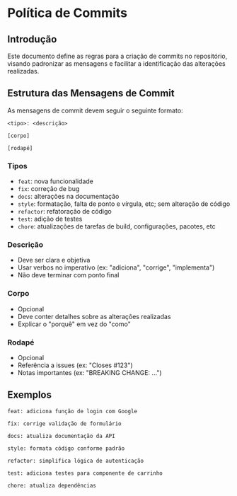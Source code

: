 # Política de Commits

## Introdução

Este documento define as regras para a criação de commits no repositório, visando padronizar as mensagens e facilitar a identificação das alterações realizadas.

## Estrutura das Mensagens de Commit

As mensagens de commit devem seguir o seguinte formato:

```
<tipo>: <descrição>

[corpo]

[rodapé]
```

### Tipos

- `feat`: nova funcionalidade
- `fix`: correção de bug
- `docs`: alterações na documentação
- `style`: formatação, falta de ponto e vírgula, etc; sem alteração de código
- `refactor`: refatoração de código
- `test`: adição de testes
- `chore`: atualizações de tarefas de build, configurações, pacotes, etc

### Descrição

- Deve ser clara e objetiva
- Usar verbos no imperativo (ex: "adiciona", "corrige", "implementa")
- Não deve terminar com ponto final

### Corpo

- Opcional
- Deve conter detalhes sobre as alterações realizadas
- Explicar o "porquê" em vez do "como"

### Rodapé

- Opcional
- Referência a issues (ex: "Closes #123")
- Notas importantes (ex: "BREAKING CHANGE: ...")

## Exemplos

```
feat: adiciona função de login com Google

fix: corrige validação de formulário

docs: atualiza documentação da API

style: formata código conforme padrão

refactor: simplifica lógica de autenticação

test: adiciona testes para componente de carrinho

chore: atualiza dependências
``` 